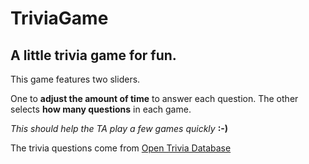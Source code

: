 # TriviaGame
## A little trivia game for fun.

This game features two sliders. 

One to **adjust the amount of time** to answer each question.
The other selects **how many questions** in each game. 

*This should help the TA play a few games quickly* **:-)**

The trivia questions come from [Open Trivia Database](https://opentdb.com/)